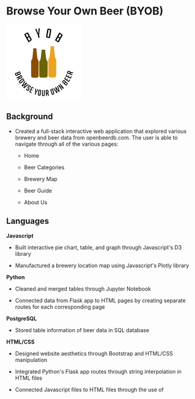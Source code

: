 # Browse Your Own Beer (BYOB)

![byob-logo.png](static/images/byob-logo.png)

## Background

* Created a full-stack interactive web application that explored various brewery and beer data from openbeerdb.com. The user is able to navigate through all of the various pages:

    * Home 

    * Beer Categories

    * Brewery Map

    * Beer Guide

    * About Us

## Languages

**Javascript**

* Built interactive pie chart, table, and graph through Javascript's D3 library

* Manufactured a brewery location map using Javascript's Plotly library

**Python**

* Cleaned and merged tables through Jupyter Notebook

* Connected data from Flask app to HTML pages by creating separate routes for each corresponding page

**PostgreSQL**

* Stored table information of beer data in SQL database

**HTML/CSS**

* Designed website aesthetics through Bootstrap and HTML/CSS manipulation

* Integrated Python's Flask app routes through string interpolation in HTML files

* Connected Javascript files to HTML files through the use of <script> tags

## Deployment

* Click on the link to access application through Heroku: https://fierce-forest-56952.herokuapp.com/

* If you want to upload it locally, first download entire folder from GitHub

* Via Command Line, navigate to the parent directory (make sure "app.py" is visible)

* Type in Command Line: "python app.py"

* Copy/paste the available link or go to web browser and type: "localhost:5000"
